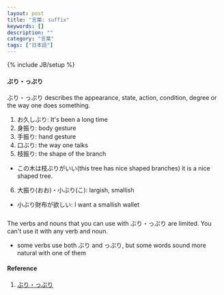 ```yaml
---
layout: post
title: "言葉: suffix"
keywords: []
description: ""
category: "言葉"
tags: ["日本語"]
---
```

{% include JB/setup %}

#### ぶり・っぷり
ぶり・っぷり describes the appearance, state, action, condition, degree or the way one does
something.
1. お久しぶり: It's been a long time
2. 身振り: body gesture
3. 手振り: hand gesture
4. 口ぶり: the way one talks
5. 枝振り: the shape of the branch
- この木は枝ぶりがいい(this tree has nice shaped branches) it is a nice shaped tree.
6. 大振り(おお)・小ぶり(こ): largish, smallish
- 小ぶり財布が欲しい: I want a smallish wallet


##### 
The verbs and nouns that you can use with ぶり・っぷり are limited. You can't use it with any verb
and noun.
- some verbs use both ぶり and っぷり, but some words sound more natural with one of them 





#### Reference
1. [ぶり・っぷり](http://maggiesensei.com/2019/11/06/how-to-use-%e3%81%b6%e3%82%8a%ef%bc%86%e3%81%a3%e3%81%b7%e3%82%8a-buri-ppuri/)

